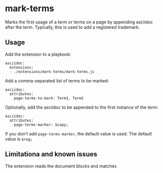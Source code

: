 # mark-terms

Marks the first usage of a term or terms on a page by appending asciidoc after the term. Typically, this is used to add a registered trademark.

## Usage

Add the extension to a playbook:

```
asciidoc:
  extensions:
  - ./extensions/mark-terms/mark-terms.js
```

Add a comma-separated list of terms to be marked:

```
asciidoc:
  attributes:
    page-terms-to-mark: Term1, Term2
```

Optionally, add the asciidoc to be appended to the first instance of the term:

```
asciidoc:
  attributes:
    page-terms-marker: &copy;
```

If you don't add `page-terms-marker`, the default value is used. The default value is `&reg;`

## Limitationa and known issues

The extension reads the document blocks and matches 